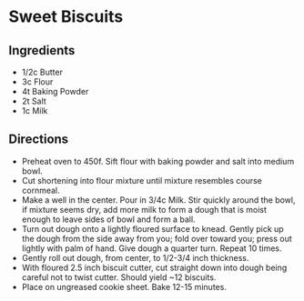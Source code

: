 # Sweet Biscuits
## Ingredients
- 1/2c Butter
- 3c Flour
- 4t Baking Powder
- 2t Salt
- 1c Milk
## Directions
- Preheat oven to 450f. Sift flour with baking powder and salt into medium bowl.
- Cut shortening into flour mixture until mixture resembles course cornmeal.
- Make a well in the center. Pour in 3/4c Milk. Stir quickly around the bowl, if mixture seems dry, add more milk to form a dough that is moist enough to leave sides of bowl and form a ball.
- Turn out dough onto a lightly floured surface to knead. Gently pick up the dough from the side away from you; fold over toward you; press out lightly with palm of hand. Give dough a quarter turn. Repeat 10 times.
- Gently roll out dough, from center, to 1/2-3/4 inch thickness.
- With floured 2.5 inch biscuit cutter, cut straight down into dough being careful not to twist cutter. Should yield ~12 biscuits.
- Place on ungreased cookie sheet. Bake 12-15 minutes.

